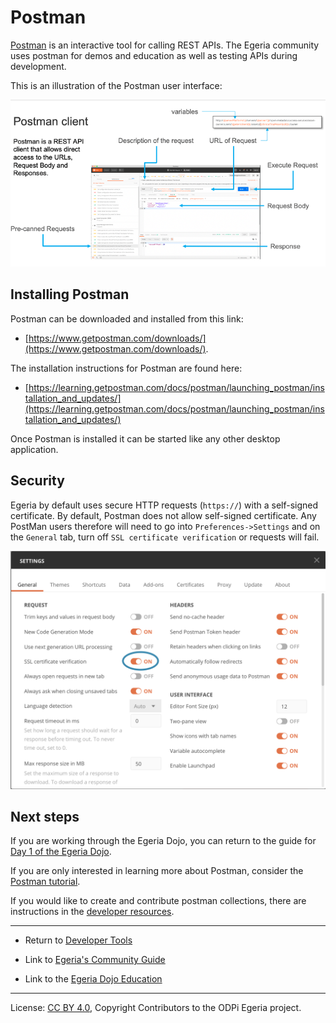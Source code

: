 <!-- SPDX-License-Identifier: CC-BY-4.0 -->
<!-- Copyright Contributors to the ODPi Egeria project 2020. -->

# Postman

[Postman](https://www.postman.com/) is an interactive tool for calling REST APIs.
The Egeria community uses postman for demos and education as well as testing APIs
during development.

This is an illustration of the Postman user interface:

![Postman client](postman-client.png)

## Installing Postman

Postman can be downloaded and installed from this link: 
 * [https://www.getpostman.com/downloads/](https://www.getpostman.com/downloads/). 

The installation instructions for Postman are found here: 
 * [https://learning.getpostman.com/docs/postman/launching_postman/installation_and_updates/](https://learning.getpostman.com/docs/postman/launching_postman/installation_and_updates/)
 
Once Postman is installed it can be started like any other desktop application.

## Security

Egeria by default uses secure HTTP requests (`https://`) with a self-signed certificate.
By default, Postman does not allow self-signed certificate.
Any PostMan users therefore will need to
go into `Preferences->Settings` and on the `General` tab, turn off `SSL certificate verification`
or requests will fail.

![Turn off self-signed certificate checking](postman-turn-off-certificate-checking.png)

## Next steps

If you are working through the Egeria Dojo, you can
return to the guide for [Day 1 of the Egeria Dojo](../../open-metadata-resources/open-metadata-tutorials/egeria-dojo/egeria-dojo-day-1-3-1-1-platform-set-up-prerequisites.md).

If you are only interested in learning more about Postman, consider the [Postman tutorial](../../open-metadata-resources/open-metadata-tutorials/postman-tutorial).

If you would like to create and contribute postman collections, there are instructions
in the [developer resources](../Postman-Samples.md).


----
* Return to [Developer Tools](.)


* Link to [Egeria's Community Guide](../../Community-Guide.md)
* Link to the [Egeria Dojo Education](../../open-metadata-resources/open-metadata-tutorials/egeria-dojo)


----
License: [CC BY 4.0](https://creativecommons.org/licenses/by/4.0/),
Copyright Contributors to the ODPi Egeria project.